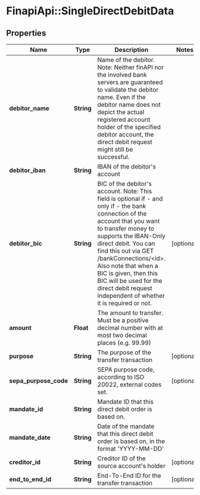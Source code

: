 # FinapiApi::SingleDirectDebitData

## Properties
Name | Type | Description | Notes
------------ | ------------- | ------------- | -------------
**debitor_name** | **String** | Name of the debitor. Note: Neither finAPI nor the involved bank servers are guaranteed to validate the debitor name. Even if the debitor name does not depict the actual registered account holder of the specified debitor account, the direct debit request might still be successful. | 
**debitor_iban** | **String** | IBAN of the debitor&#39;s account | 
**debitor_bic** | **String** | BIC of the debitor&#39;s account. Note: This field is optional if - and only if - the bank connection of the account that you want to transfer money to supports the IBAN-Only direct debit. You can find this out via GET /bankConnections/&lt;id&gt;. Also note that when a BIC is given, then this BIC will be used for the direct debit request independent of whether it is required or not. | [optional] 
**amount** | **Float** | The amount to transfer. Must be a positive decimal number with at most two decimal places (e.g. 99.99) | 
**purpose** | **String** | The purpose of the transfer transaction | [optional] 
**sepa_purpose_code** | **String** | SEPA purpose code, according to ISO 20022, external codes set. | [optional] 
**mandate_id** | **String** | Mandate ID that this direct debit order is based on. | 
**mandate_date** | **String** | Date of the mandate that this direct debit order is based on, in the format &#39;YYYY-MM-DD&#39; | 
**creditor_id** | **String** | Creditor ID of the source account&#39;s holder | [optional] 
**end_to_end_id** | **String** | End-To-End ID for the transfer transaction | [optional] 


